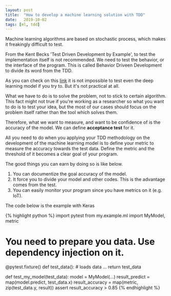 ```yaml
---
layout: post
title:  "How to develop a machine learning solution with TDD"
date:   2019-10-02 
tags: [ml, tdd]
---
```


Machine learning algorithms are based on stochastic process, which makes it freakingly difficult to test.

From the Kent Becks 'Test Driven Development by Example', to test the implementation itself is not recommended. 
We need to test the behavior, or the interface of the program. This is called Behavior Driveen Development to 
divide its word from the TDD.

As you can check on this [link](https://towardsdatascience.com/tdd-datascience-689c98492fcc) it is not impossible to
test even the deep learning model if you try to. But it's not practical at all.

What we have to do is to solve the problem, not to stick to certain algorithm. This fact might not true if you're
working as a researcher so what you want to do is to test your idea, but the most of our cases should focus on the
problem itself rather than the tool which solves them.

Therefore, what we want to measure, and want to be confidence of is the accuracy of the model. We can define
**acceptance test** for it.

All you need to do when you applying your TDD methodology on the development of the machine learning model is
to define your metric to measure the accuracy towards the test data. Define the metric and the threshold of it
becomes a clear goal of your program.

The good things you can earn by doing so is like below.

1. You can documentize the goal accuracy of the model.
2. It force you to divide your model and other codes. This is the advantage comes from the test.
3. You can easily monitor your program since you have metrics on it (e.g. IoT).

The code below is the example with Keras

{% highlight python %}
import pytest
from my.example.ml import MyModel, metric


# You need to prepare you data. Use dependency injection on it.
@pytest.fixture()
def test_data():
    # loads data
    ...
    return test_data


def test_my_model(test_data):
    model = MyModel(...)
    result_predict = map(model.predict, test_data.x)
    result_accuracy = map(metric, zip(test_data.y, result))
    assert result_accuracy > 0.85
{% endhighlight %}

